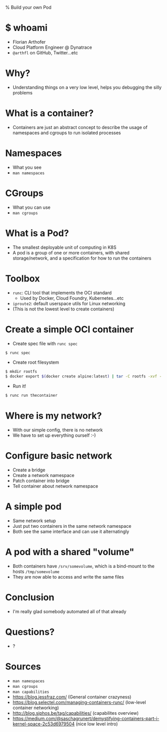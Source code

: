 % Build your own Pod

# $ whoami

* Florian Arthofer
* Cloud Platform Engineer @ Dynatrace
* `@arthfl` on GitHub, Twitter...etc

# Why?

* Understanding things on a very low level, helps you debugging the silly problems

# What is a container?

* Containers are just an abstract concept to describe the usage of namespaces and cgroups to run
isolated processes

# Namespaces

* What you see
* `man namespaces`

# CGroups

* What you can use
* `man cgroups`

# What is a Pod?

* The smallest deployable unit of computing in K8S
* A pod is a group of one or more containers, with shared storage/network,
and a specification for how to run the containers

# Toolbox

* `runc`: CLI tool that implements the OCI standard
    * Used by Docker, Cloud Foundry, Kubernetes...etc
* `iproute2`: default userspace utils for Linux networking
* (This is not the lowest level to create containers)

# Create a simple OCI container

* Create spec file with `runc spec`
```bash
$ runc spec
```

* Create root filesystem
```bash
$ mkdir rootfs
$ docker export $(docker create alpine:latest) | tar -C rootfs -xvf -
```

* Run it!
```bash
$ runc run thecontainer
```

# Where is my network?

* With our simple config, there is no network
* We have to set up everything ourself :-)

# Configure basic network

* Create a bridge
* Create a network namespace
* Patch container into bridge
* Tell container about network namespace

# A simple pod

* Same network setup
* Just put two containers in the same network namespace
* Both see the same interface and can use it alternatingly

# A pod with a shared "volume"

* Both containers have `/srv/somevolume`, which is a bind-mount to the hosts `/tmp/somevolume`
* They are now able to access and write the same files

# Conclusion

* I'm really glad somebody automated all of that already

# Questions?

* ?

# Sources

* `man namespaces`
* `man cgroups`
* `man capabilities`
* https://blog.jessfraz.com/ (General container crazyness)
* https://blog.selectel.com/managing-containers-runc/ (low-level container networking)
* http://blog.siphos.be/tag/capabilities/ (capabilites overview)
* https://medium.com/@saschagrunert/demystifying-containers-part-i-kernel-space-2c53d6979504
(nice low level intro)
